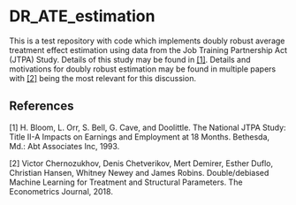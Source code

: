 # DR_ATE_estimation

This is a test repository with code which implements doubly robust average treatment effect estimation using data from the Job Training Partnership Act (JTPA) Study. Details of this study may be found in [[1]](#1). Details and motivations for doubly robust estimation may be found in multiple papers with [[2]](#2) being the most relevant for this discussion.

## References
<a id ="1">[1]</a>
H. Bloom, L. Orr, S. Bell, G. Cave, and Doolittle. The National JTPA Study: Title II-A Impacts
on Earnings and Employment at 18 Months. Bethesda, Md.: Abt Associates Inc, 1993.

<a id ="2">[2]</a>
Victor Chernozukhov, Denis Chetverikov, Mert Demirer,
Esther Duflo, Christian Hansen, Whitney Newey and James Robins.
Double/debiased Machine Learning for Treatment and Structural Parameters. The Econometrics Journal, 2018.
